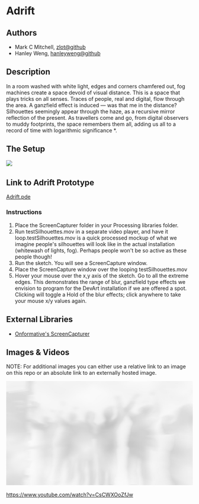 # Adrift

## Authors
- Mark C Mitchell, [zlot@github](https://www.github.com/zlot)
- Hanley Weng, [hanleyweng@github](https://www.github.com/hanleyweng)

## Description
In a room washed with white light, edges and corners chamfered out, fog machines create a space devoid of visual distance. This is a space that plays tricks on all senses. Traces of people, real and digital, flow through the area. A ganzfield effect is induced — was that me in the distance? Silhouettes seemingly appear through the haze, as  a recursive mirror reflection of the present. As travellers come and go, from digital observers to muddy footprints, the space remembers them all, adding us all to a record of time with logarithmic significance *.

## The Setup
![](../project_images/Room-Mockup.jpg)

## Link to Adrift Prototype
[Adrift.pde](project_code/Adrift/Adrift.pde)

### Instructions

1. Place the ScreenCapturer folder in your Processing libraries folder.
2. Run testSilhouettes.mov in a separate video player, and have it loop.testSilhouettes.mov is a quick processed mockup of what we imagine people's silhouettes will look like in the actual installation (whitewash of lights, fog). Perhaps people won't be so active as these people though!
3. Run the sketch. You will see a ScreenCapture window.
4. Place the ScreenCapture window over the looping testSilhouettes.mov
5. Hover your mouse over the x,y axis of the sketch. Go to all the extreme edges. This demonstrates the range of blur, ganzfield type effects we envision to program for the DevArt installation if we are offered a spot. Clicking will toggle a Hold of the blur effects; click anywhere to take your mouse x/y values again.

## External Libraries
* [Onformative's ScreenCapturer](https://github.com/onformative/ScreenCapturer)

## Images & Videos
NOTE: For additional images you can either use a relative link to an image on this repo or an absolute link to an externally hosted image.

![Cover Image](project_images/cover.jpg?raw=true "Cover Image")

https://www.youtube.com/watch?v=CsCWXOoZfJw
